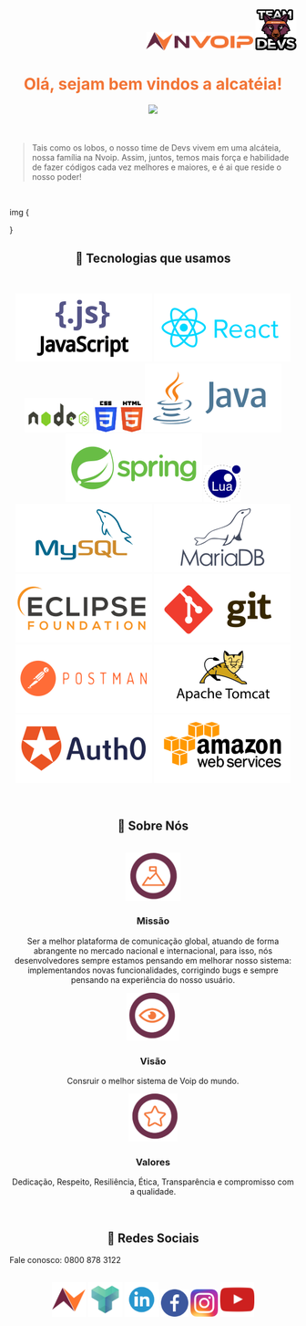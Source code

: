 <div align="right"><img src="/img/logos/logo-nvoip.png" width = 188px height = 32px/>  <img src="/img/logos/logo-devs.png" width = 72px height = 72px/></div>



<font color = "#f27435"><h1 align="center">Olá, sejam bem vindos a alcatéia! </h1></font>

<div align="center"><img src="https://i.gifer.com/origin/9a/9a7b5dd5f43671afb591e70370b1b5b1.gif"/></div>
<br>
<br>

> Tais como os lobos, o nosso time de Devs vivem em uma alcáteia, nossa família na Nvoip. Assim, juntos, temos mais força e habilidade de fazer códigos cada vez melhores e maiores, e é ai que reside o nosso poder! 

 <br>
  
  img {





}



   <h2 align="center" color="orange">🚀 Tecnologias que usamos</h2>
   
   <br>
   
   <div align="center">
   
   <img src="/img/tecnologias/js.svg"/>  <img src="/img/tecnologias/react.svg"/> <img src="/img/tecnologias/node.svg" width = 120px height = 60px/> 
   <img src="/img/tecnologias/css-html.svg" height = 54px /> <img src="/img/tecnologias/java.svg"/> 
   <img src="/img/tecnologias/spring.svg" /> <img src="/img/tecnologias/lua.svg" width = 65px height = 65px/> <img src="/img/tecnologias/mysql.svg" /> 
   <img src="/img/tecnologias/mariadb.svg"/> <img src="/img/tecnologias/eclipse.svg"/> <img src="/img/tecnologias/git.svg"/> 
   <img src="/img/tecnologias/postman.svg"/> <img src="/img/tecnologias/tomcat.svg"/> <img src="/img/tecnologias/auth0.svg"/> <img src="/img/tecnologias/amazon.svg"/> 
   </div>
   <br>
    
 
 
 <h2 align="center">🚀 Sobre Nós </h2>
  <br>
 
 
<div align="center">
<img src="/img/logos/missao.png" height = 84px/>
<h3 color="F27435">Missão</h3>
<p>Ser a melhor plataforma de comunicação global, atuando de forma abrangente no mercado nacional e internacional, para isso, nós desenvolvedores sempre estamos pensando em melhorar nosso sistema: implementandos novas funcionalidades, corrigindo bugs e sempre pensando na experiência do nosso usuário.</p>
</div>

<div align="center">
<img src="/img/logos/visao.png" height = 84px />
<h3>Visão</h3>
<p>Consruir o melhor sistema de Voip do mundo.</p>
</div>
   
<div align="center">
<img src="/img/logos/valores.png" height = 84px />
<h3>Valores</h3>
<p>Dedicação, Respeito, Resiliência, Ética, Transparência e compromisso com a qualidade.</p>
</div>

 <br>

<h2 align="center">🚀 Redes Sociais </h2>

  Fale conosco: 0800 878 3122
  <br> <br>
  

  
   <div id="div-logos" align="center" display: inline; justify-content: center;>
   <a href="https://www.nvoip.com.br/" background-color = "white"><img src="/img/redes-sociais/logo-nvoip-simples.png" width = 60px ></a>
   <a href="https://nvoip.docs.apiary.io/#"><img src="/img/redes-sociais/apiary.png" width = 60px ></a>
   <a href="https://www.linkedin.com/company/nvoip/mycompany/"><img src="/img/redes-sociais/linkedin-logo.png" width = 60px ></a>
   <a href="https://pt-br.facebook.com/nvoipcloud/"><img src="/img/redes-sociais/facebook-logo.png" width = 48px  ></a>
   <a href="https://www.instagram.com/nvoip/?hl=pt-br"><img src="/img/redes-sociais/instagram-logo.png" width = 48px  ></a>
   <a href="https://www.youtube.com/channel/UC8uZS62vg1iXTXdzOGF7c8w"><img src="/img/redes-sociais/youtube-logo.png" width = 60px></a>
   </div>
